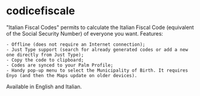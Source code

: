 codicefiscale
=============

"Italian Fiscal Codes" permits to calculate the Italian Fiscal Code (equivalent of the Social Security Number) of everyone you want.
Features: 

	- Offline (does not require an Internet connection);
	- Just Type support (search for already generated codes or add a new one directly from Just Type);
	- Copy the code to clipboard;
	- Codes are synced to your Palm Profile;
	- Handy pop-up menu to select the Municipality of Birth. It requires Enyo (and then the Maps update on older devices).

Available in English and Italian.
